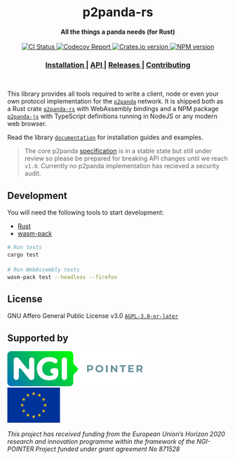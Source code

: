 <h1 align="center">p2panda-rs</h1>

<div align="center">
  <strong>All the things a panda needs (for Rust)</strong>
</div>

<br />

<div align="center">
  <!-- CI status -->
  <a href="https://github.com/p2panda/p2panda/actions">
    <img src="https://img.shields.io/github/checks-status/p2panda/p2panda/main?style=flat-square" alt="CI Status" />
  </a>
  <!-- Codecov report -->
  <a href="https://app.codecov.io/gh/p2panda/p2panda/">
    <img src="https://img.shields.io/codecov/c/gh/p2panda/p2panda?style=flat-square" alt="Codecov Report" />
  </a>
  <!-- Crates version -->
  <a href="https://crates.io/crates/p2panda-rs">
    <img src="https://img.shields.io/crates/v/p2panda-rs.svg?style=flat-square" alt="Crates.io version" />
  </a>
  <!-- NPM version -->
  <a href="https://www.npmjs.com/package/p2panda-js">
    <img src="https://img.shields.io/npm/v/p2panda-js?style=flat-square" alt="NPM version" />
  </a>
</div>

<div align="center">
  <h3>
    <a href="https://github.com/p2panda/p2panda#installation">
      Installation
    </a>
    <span> | </span>
    <a href="https://docs.rs/p2panda-rs">
      API
    </a>
    <span> | </span>
    <a href="https://github.com/p2panda/p2panda/releases">
      Releases
    </a>
    <span> | </span>
    <a href="https://github.com/p2panda/handbook#how-to-contribute">
      Contributing
    </a>
  </h3>
</div>

<br />

This library provides all tools required to write a client, node or even your
own protocol implementation for the [`p2panda`] network. It is shipped both as
a Rust crate [`p2panda-rs`] with WebAssembly bindings and a NPM package
[`p2panda-js`] with TypeScript definitions running in NodeJS or any modern web
browser.

Read the library [`documentation`] for installation guides and examples.

> The core p2panda [specification](https://p2panda.org/specification/) is in a 
stable state but still under review so please be prepared for breaking API 
changes until we reach `v1.0`. Currently no p2panda implementation has recieved 
a security audit.

[`documentation`]: https://github.com/p2panda/p2panda
[`p2panda-js`]: https://github.com/p2panda/p2panda/tree/main/p2panda-js
[`p2panda-rs`]: https://github.com/p2panda/p2panda/tree/main/p2panda-rs
[`p2panda`]: https://github.com/p2panda/handbook

## Development

You will need the following tools to start development:
- [Rust](https://www.rust-lang.org/learn/get-started)
- [wasm-pack](https://rustwasm.github.io/wasm-pack/installer/)

```bash
# Run tests
cargo test

# Run WebAssembly tests
wasm-pack test --headless --firefox
```

## License

GNU Affero General Public License v3.0 [`AGPL-3.0-or-later`](LICENSE)

## Supported by

<img src="https://raw.githubusercontent.com/p2panda/.github/main/assets/ngi-logo.png" width="auto" height="80px"><br />
<img src="https://raw.githubusercontent.com/p2panda/.github/main/assets/eu-flag-logo.png" width="auto" height="80px">

*This project has received funding from the European Union’s Horizon 2020
research and innovation programme within the framework of the NGI-POINTER
Project funded under grant agreement No 871528*
